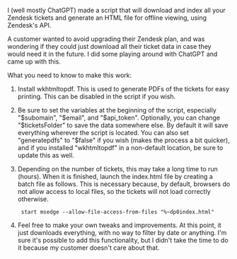I (well mostly ChatGPT) made a script that will download and index all your Zendesk tickets and generate an HTML file for offline viewing, using Zendesk's API.

A customer wanted to avoid upgrading their Zendesk plan, and was wondering if they could just download all their ticket data in case they would need it in the future. I did some playing around with ChatGPT and came up with this.

What you need to know to make this work:

1. Install wkhtmltopdf. This is used to generate PDFs of the tickets for easy printing. This can be disabled in the script if you wish.

2. Be sure to set the variables at the beginning of the script, especially "$subomain", "$email", and "$api_token". Optionally, you can change "$ticketsFolder" to save the data somewhere else. By default it will save everything wherever the script is located. You can also set "generatepdfs" to "$false" if you wish (makes the process a bit quicker), and if you installed "wkhtmltopdf" in a non-default location, be sure to update this as well.

3. Depending on the number of tickets, this may take a long time to run (hours). When it is finished, launch the index.html file by creating a batch file as follows. This is necessary because, by default, browsers do not allow access to local files, so the tickets will not load correctly otherwise.

        start msedge --allow-file-access-from-files "%~dp0index.html"
        
4. Feel free to make your own tweaks and improvements. At this point, it just downloads everything, with no way to filter by date or anything. I'm sure it's possible to add this functionality, but I didn't take the time to do it because my customer doesn't care about that.
